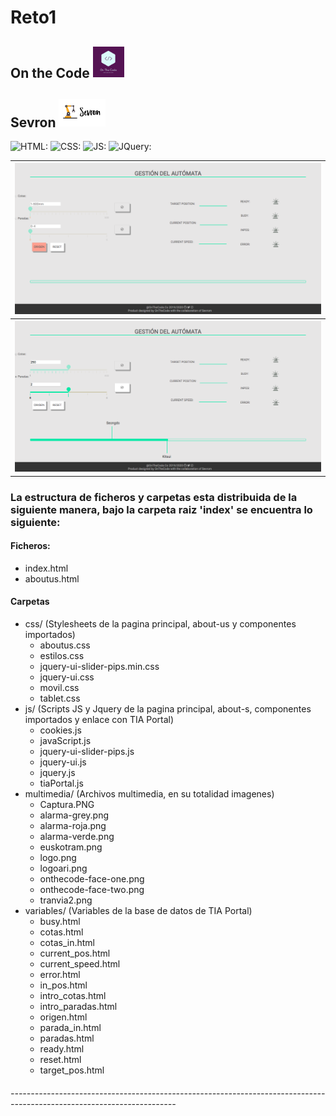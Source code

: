 # Reto1
## On the Code <img src="https://raw.githubusercontent.com/OnTheCode-Co/Reto1/development/index/multimedia/logo.png" width="50px"/>
## Sevron <img src="https://raw.githubusercontent.com/OnTheCode-Co/Reto1/development/index/multimedia/logoari.png" width="75px"/>
![HTML: ](https://img.shields.io/badge/HTML-5-red)
![CSS: ](https://img.shields.io/badge/CSS-3-orange)
![JS: ](https://img.shields.io/badge/JavaScript-Last-yellow)
![JQuery: ](https://img.shields.io/badge/JQuery-3.4.1-blue)
<table>
  <tr>
    <th>
      <img src="https://raw.githubusercontent.com/OnTheCode-Co/Reto1/development/captura_p.png"/>
    </th>
  </tr>
  <tr>
    <th>
       <img src="https://raw.githubusercontent.com/OnTheCode-Co/Reto1/development/captura_f.png"/>
    </th>    
  </tr>
</table>

### La estructura de ficheros y carpetas esta distribuida de la siguiente manera, bajo la carpeta raiz 'index' se encuentra lo siguiente:
#### Ficheros:
- index.html
- aboutus.html

#### Carpetas
- css/ (Stylesheets de la pagina principal, about-us y componentes importados)
  - aboutus.css
  - estilos.css
  - jquery-ui-slider-pips.min.css
  - jquery-ui.css
  - movil.css
  - tablet.css
- js/ (Scripts JS y Jquery de la pagina principal, about-s, componentes importados y enlace con TIA Portal)
  - cookies.js
  - javaScript.js
  - jquery-ui-slider-pips.js
  - jquery-ui.js
  - jquery.js 
  - tiaPortal.js
- multimedia/ (Archivos multimedia, en su totalidad imagenes)
  - Captura.PNG
  - alarma-grey.png
  - alarma-roja.png
  - alarma-verde.png
  - euskotram.png
  - logo.png
  - logoari.png
  - onthecode-face-one.png
  - onthecode-face-two.png
  - tranvia2.png
- variables/ (Variables de la base de datos de TIA Portal)
  - busy.html
  - cotas.html
  - cotas_in.html
  - current_pos.html
  - current_speed.html
  - error.html
  - in_pos.html
  - intro_cotas.html
  - intro_paradas.html
  - origen.html
  - parada_in.html
  - paradas.html
  - ready.html
  - reset.html
  - target_pos.html

###### -----------------------------------------------------------------------------------------------------------------------
